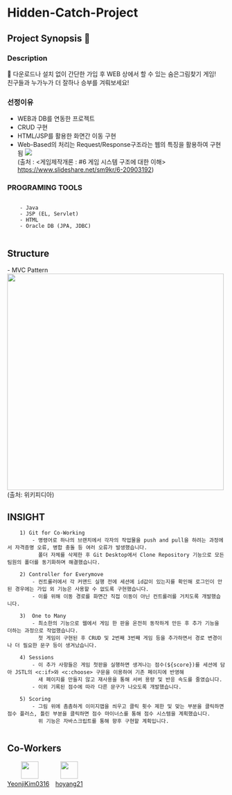 # Hidden-Catch-Project

## Project Synopsis 👀 
<div>

### Description
🧠 다운로드나 설치 없이 간단한 가입 후 WEB 상에서 할 수 있는 숨은그림찾기 게임! <br>
친구들과 누가누가 더 잘하나 승부를 겨뤄보세요!

### 선정이유
- WEB과 DB를 연동한 프로젝트
- CRUD 구현
- HTML/JSP를 활용한 화면간 이동 구현
- Web-Based의 처리는 Request/Response구조라는 웹의 특징을 활용하여 구현됨 
<img src="https://github.com/YeonjiKim0316/step11_hiddencatch/blob/main/game.png"><br>
  (출처 : <게임제작개론 : #6 게임 시스템 구조에 대한 이해> https://www.slideshare.net/sm9kr/6-20903192)

### PROGRAMING TOOLS
```
    
    - Java
    - JSP (EL, Servlet)
    - HTML
    - Oracle DB (JPA, JDBC)
    
```
## Structure
<div>
  - MVC Pattern<br>
<img src="https://github.com/YeonjiKim0316/step11_hiddencatch/blob/main/MVC1.png" width=500><br>
  (출처: 위키피디아)
  
## INSIGHT
```
    1) Git for Co-Working
        - 명령어로 하나의 브랜치에서 각자의 작업물을 push and pull을 하려는 과정에서 자격증명 오류, 병합 충돌 등 여러 오류가 발생했습니다.
          폴더 자체를 삭제한 후 Git Desktop에서 Clone Repository 기능으로 모든 팀원의 폴더를 동기화하며 해결했습니다.
    
    2) Controller for Everymove
        - 컨트롤러에서 각 커맨드 실행 전에 세션에 id값이 있는지를 확인해 로그인이 안 된 경우에는 가입 외 기능은 사용할 수 없도록 구현했습니다.
        - 이를 위해 이동 경로를 화면간 직접 이동이 아닌 컨트롤러를 거치도록 개발했습니다.
     
    3)  One to Many
        - 최소한의 기능으로 웹에서 게임 한 판을 온전히 동작하게 만든 후 추가 기능을 더하는 과정으로 작업했습니다. 
          첫 게임이 구현된 후 CRUD 및 2번째 3번째 게임 등을 추가하면서 경로 변경이나 더 필요한 문구 등이 생겨났습니다.
          
    4) Sessions
        - 이 추가 사항들은 게임 첫판을 실행하면 생겨나는 점수(${score})를 세션에 담아 JSTL의 <c:if>와 <c:choose> 구문을 이용하여 기존 페이지에 반영해 
          새 페이지를 만들지 않고 재사용을 통해 서버 용량 및 반응 속도를 줄였습니다.
        - 이외 기록된 점수에 따라 다른 문구가 나오도록 개발했습니다.           
        
    5) Scoring
        - 그림 위에 촘촘하게 이미지맵을 씌우고 클릭 횟수 제한 및 맞는 부분을 클릭하면 점수 플러스, 틀린 부분을 클릭하면 점수 마이너스를 통해 점수 시스템을 계획했습니다.
          위 기능은 자바스크립트를 통해 향후 구현할 계획입니다.
    
```

## Co-Workers
&#160;&#160;&#160;&#160;&#160;&#160;&#160;&#160;<a href="https://github.com/alsrjs2441"><img src="https://avatars3.githubusercontent.com/u/73862452?s=460&u=6091225c2e241fcef51c99e69c772b845aa03073&v=4" width="40" /></a> &#160;&#160;&#160;&#160;&#160;&#160;&#160;&#160;&#160;&#160;&#160;
<a href="https://github.com/seongho726"><img src="https://avatars0.githubusercontent.com/u/74332188?s=460&v=4" width="40"/></a><br>
<a href="https://github.com/YeonjiKim0316">YeonjiKim0316</a> <a href="https://github.com/hoyang21">hoyang21</a>
